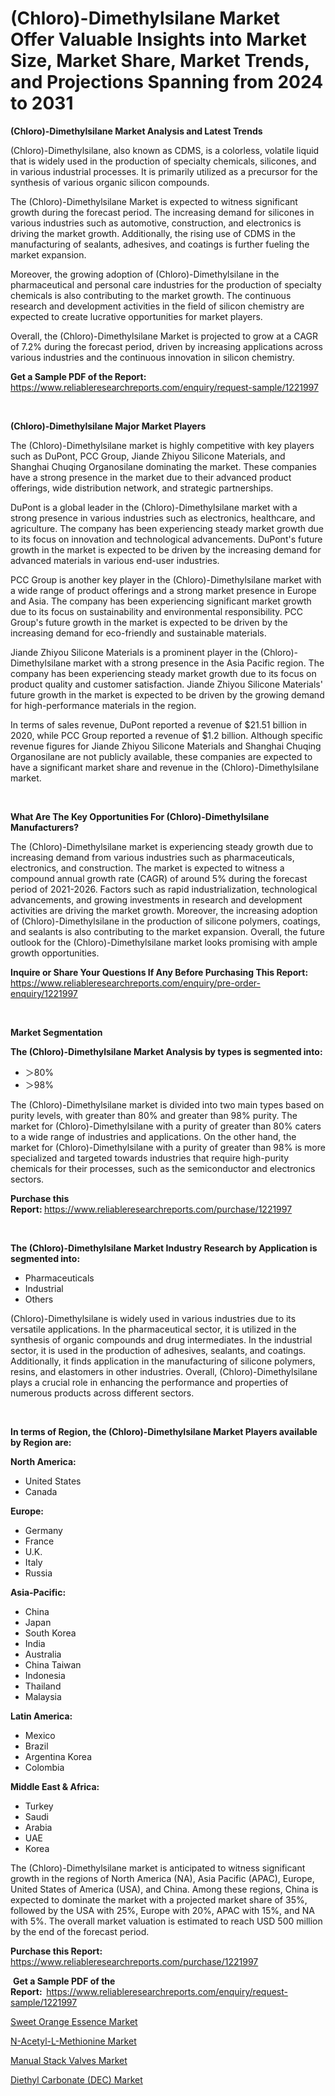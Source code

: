 <p><h1>(Chloro)-Dimethylsilane Market Offer Valuable Insights into Market Size, Market Share, Market Trends, and Projections Spanning from 2024 to 2031</h1></p><p><strong>(Chloro)-Dimethylsilane Market Analysis and Latest Trends</strong></p>
<p><p>(Chloro)-Dimethylsilane, also known as CDMS, is a colorless, volatile liquid that is widely used in the production of specialty chemicals, silicones, and in various industrial processes. It is primarily utilized as a precursor for the synthesis of various organic silicon compounds.</p><p>The (Chloro)-Dimethylsilane Market is expected to witness significant growth during the forecast period. The increasing demand for silicones in various industries such as automotive, construction, and electronics is driving the market growth. Additionally, the rising use of CDMS in the manufacturing of sealants, adhesives, and coatings is further fueling the market expansion.</p><p>Moreover, the growing adoption of (Chloro)-Dimethylsilane in the pharmaceutical and personal care industries for the production of specialty chemicals is also contributing to the market growth. The continuous research and development activities in the field of silicon chemistry are expected to create lucrative opportunities for market players.</p><p>Overall, the (Chloro)-Dimethylsilane Market is projected to grow at a CAGR of 7.2% during the forecast period, driven by increasing applications across various industries and the continuous innovation in silicon chemistry.</p></p>
<p><strong>Get a Sample PDF of the Report:&nbsp;</strong> <a href="https://www.reliableresearchreports.com/enquiry/request-sample/1221997">https://www.reliableresearchreports.com/enquiry/request-sample/1221997</a></p>
<p>&nbsp;</p>
<p><strong>(Chloro)-Dimethylsilane Major Market Players</strong></p>
<p><p>The (Chloro)-Dimethylsilane market is highly competitive with key players such as DuPont, PCC Group, Jiande Zhiyou Silicone Materials, and Shanghai Chuqing Organosilane dominating the market. These companies have a strong presence in the market due to their advanced product offerings, wide distribution network, and strategic partnerships.</p><p>DuPont is a global leader in the (Chloro)-Dimethylsilane market with a strong presence in various industries such as electronics, healthcare, and agriculture. The company has been experiencing steady market growth due to its focus on innovation and technological advancements. DuPont's future growth in the market is expected to be driven by the increasing demand for advanced materials in various end-user industries.</p><p>PCC Group is another key player in the (Chloro)-Dimethylsilane market with a wide range of product offerings and a strong market presence in Europe and Asia. The company has been experiencing significant market growth due to its focus on sustainability and environmental responsibility. PCC Group's future growth in the market is expected to be driven by the increasing demand for eco-friendly and sustainable materials.</p><p>Jiande Zhiyou Silicone Materials is a prominent player in the (Chloro)-Dimethylsilane market with a strong presence in the Asia Pacific region. The company has been experiencing steady market growth due to its focus on product quality and customer satisfaction. Jiande Zhiyou Silicone Materials' future growth in the market is expected to be driven by the growing demand for high-performance materials in the region.</p><p>In terms of sales revenue, DuPont reported a revenue of $21.51 billion in 2020, while PCC Group reported a revenue of $1.2 billion. Although specific revenue figures for Jiande Zhiyou Silicone Materials and Shanghai Chuqing Organosilane are not publicly available, these companies are expected to have a significant market share and revenue in the (Chloro)-Dimethylsilane market.</p></p>
<p>&nbsp;</p>
<p><strong>What Are The Key Opportunities For (Chloro)-Dimethylsilane Manufacturers?</strong></p>
<p><p>The (Chloro)-Dimethylsilane market is experiencing steady growth due to increasing demand from various industries such as pharmaceuticals, electronics, and construction. The market is expected to witness a compound annual growth rate (CAGR) of around 5% during the forecast period of 2021-2026. Factors such as rapid industrialization, technological advancements, and growing investments in research and development activities are driving the market growth. Moreover, the increasing adoption of (Chloro)-Dimethylsilane in the production of silicone polymers, coatings, and sealants is also contributing to the market expansion. Overall, the future outlook for the (Chloro)-Dimethylsilane market looks promising with ample growth opportunities.</p></p>
<p><strong>Inquire or Share Your Questions If Any Before Purchasing This Report:</strong> <a href="https://www.reliableresearchreports.com/enquiry/pre-order-enquiry/1221997">https://www.reliableresearchreports.com/enquiry/pre-order-enquiry/1221997</a></p>
<p>&nbsp;</p>
<p><strong>Market Segmentation</strong></p>
<p><strong>The (Chloro)-Dimethylsilane Market Analysis by types is segmented into:</strong></p>
<p><ul><li>＞80%</li><li>＞98%</li></ul></p>
<p><p>The (Chloro)-Dimethylsilane market is divided into two main types based on purity levels, with greater than 80% and greater than 98% purity. The market for (Chloro)-Dimethylsilane with a purity of greater than 80% caters to a wide range of industries and applications. On the other hand, the market for (Chloro)-Dimethylsilane with a purity of greater than 98% is more specialized and targeted towards industries that require high-purity chemicals for their processes, such as the semiconductor and electronics sectors.</p></p>
<p><strong>Purchase this Report:&nbsp;</strong><a href="https://www.reliableresearchreports.com/purchase/1221997">https://www.reliableresearchreports.com/purchase/1221997</a></p>
<p>&nbsp;</p>
<p><strong>The (Chloro)-Dimethylsilane Market Industry Research by Application is segmented into:</strong></p>
<p><ul><li>Pharmaceuticals</li><li>Industrial</li><li>Others</li></ul></p>
<p><p>(Chloro)-Dimethylsilane is widely used in various industries due to its versatile applications. In the pharmaceutical sector, it is utilized in the synthesis of organic compounds and drug intermediates. In the industrial sector, it is used in the production of adhesives, sealants, and coatings. Additionally, it finds application in the manufacturing of silicone polymers, resins, and elastomers in other industries. Overall, (Chloro)-Dimethylsilane plays a crucial role in enhancing the performance and properties of numerous products across different sectors.</p></p>
<p>&nbsp;</p>
<p><strong>In terms of Region, the (Chloro)-Dimethylsilane Market Players available by Region are:</strong></p>
<p>
    <p> <strong> North America: </strong>
        <ul>
            <li>United States</li>
            <li>Canada</li>
        </ul>
        </p> 
    <p> <strong> Europe: </strong>
        <ul>
            <li>Germany</li>
            <li>France</li>
            <li>U.K.</li>
            <li>Italy</li>
            <li>Russia</li>
        </ul>
        </p> 
    <p> <strong> Asia-Pacific: </strong>
        <ul>
            <li>China</li>
            <li>Japan</li>
            <li>South Korea</li>
            <li>India</li>
            <li>Australia</li>
            <li>China Taiwan</li>
            <li>Indonesia</li>
            <li>Thailand</li>
            <li>Malaysia</li>
        </ul>
        </p> 
    <p> <strong> Latin America: </strong>
        <ul>
            <li>Mexico</li>
            <li>Brazil</li>
            <li>Argentina Korea</li>
            <li>Colombia</li>
        </ul>
        </p> 
    <p> <strong> Middle East & Africa: </strong>
        <ul>
            <li>Turkey</li>
            <li>Saudi</li>
            <li>Arabia</li>
            <li>UAE</li>
            <li>Korea</li>
        </ul>
    </p>
    </p>
<p><p>The (Chloro)-Dimethylsilane market is anticipated to witness significant growth in the regions of North America (NA), Asia Pacific (APAC), Europe, United States of America (USA), and China. Among these regions, China is expected to dominate the market with a projected market share of 35%, followed by the USA with 25%, Europe with 20%, APAC with 15%, and NA with 5%. The overall market valuation is estimated to reach USD 500 million by the end of the forecast period.</p></p>
<p><strong>Purchase this Report: </strong><a href="https://www.reliableresearchreports.com/purchase/1221997">https://www.reliableresearchreports.com/purchase/1221997</a></p>
<p>&nbsp;<strong>Get a Sample PDF of the Report:&nbsp;&nbsp;</strong><a href="https://www.reliableresearchreports.com/enquiry/request-sample/1221997">https://www.reliableresearchreports.com/enquiry/request-sample/1221997</a></p>
<p><strong></strong></p>
<p><p><a href="https://view.publitas.com/reportprime-1/sweet-orange-essence-market-analysis-and-market-size-global-industry-overview-market-segmentation-and-forecast-2024-to-2031/">Sweet Orange Essence Market</a></p><p><a href="https://github.com/yemakinde/Market-Research-Report-List-1/blob/main/n-acetyl-l-methionine-market.md">N-Acetyl-L-Methionine Market</a></p><p><a href="https://boundless-drawbridge-702.notion.site/Manual-Stack-Valves-Market-Furnish-Information-about-Market-Size-Market-Share-Market-Dynamics-and-cc365aa9ba394d2ebee4fa7aef722a21">Manual Stack Valves Market</a></p><p><a href="https://github.com/jsmusil/Market-Research-Report-List-2/blob/main/diethyl-carbonate-dec-market.md">Diethyl Carbonate (DEC) Market</a></p></p>